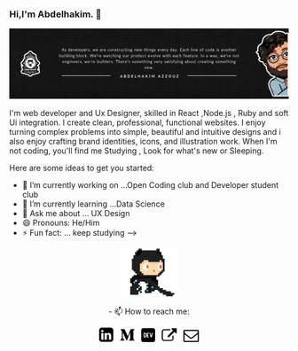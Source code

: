 ### Hi,I'm Abdelhakim. 👋
<img src="https://github.com/HowkMii/Howkmii/blob/master/howkmiz.png">

I'm web developer and Ux Designer, skilled in React ,Node.js , Ruby and soft Ui integration.
I create clean, professional, functional websites. I enjoy turning complex problems into simple, beautiful and intuitive designs and i also enjoy crafting brand identities, icons, and illustration work. When I'm not coding, you'll find me Studying , Look for what's new or Sleeping.

Here are some ideas to get you started:

- 🔭 I’m currently working on ...Open Coding club and Developer student club
- 🌱 I’m currently learning ...Data Science
- 💬 Ask me about ... UX Design 
- 😄 Pronouns: He/Him
- ⚡ Fun fact: ... keep studying
-->
<p align="center">
  <img src="https://github.com/HowkMii/Howkmii/blob/master/github.gif" width=100>
</p>
<p align="center">
  - 📫 How to reach me:
</p>
<p align='center'>
<a href="https://www.linkedin.com/in/howkmii/"><img height="26" src="https://github.com/HowkMii/Howkmii/blob/master/linkedin.png"></a>&nbsp;&nbsp;
<a href="https://medium.com/@HowkMii"><img height="26" src="https://github.com/HowkMii/Howkmii/blob/master/medio.png" alt=""></a>&nbsp;&nbsp;
<a href="https://dev.to/howkmii"><img height="25" src="https://github.com/HowkMii/Howkmii/blob/master/dev.png" alt=""></a>&nbsp;&nbsp;
<a href="https://howkmii.github.io/howkmii_folioo/"><img height="27" src="https://github.com/HowkMii/Howkmii/blob/master/external.png" alt=""></a>&nbsp;&nbsp;
<a href="abdelhakim@univ-tiaret.dz"><img height="22" src="https://github.com/HowkMii/Howkmii/blob/master/mail.png" alt=""></a>
</p>
